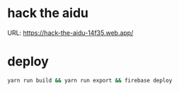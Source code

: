 # hack the aidu

URL: https://hack-the-aidu-14f35.web.app/


# deploy 

```bash
yarn run build && yarn run export && firebase deploy
```